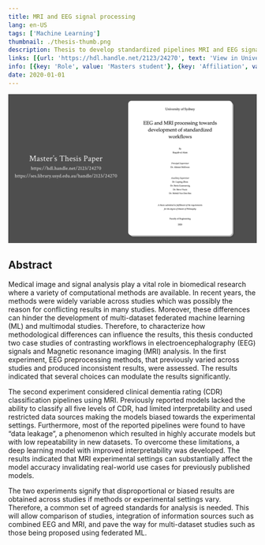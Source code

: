```yaml
---
title: MRI and EEG signal processing
lang: en-US
tags: ['Machine Learning']
thumbnail: ./thesis-thumb.png
description: Thesis to develop standardized pipelines MRI and EEG signals.
links: [{url: 'https://hdl.handle.net/2123/24270', text: 'View in University of Sydney Library', icon: 'carbon:book'}]
info: [{key: 'Role', value: 'Masters student'}, {key: 'Affiliation', value: 'University of Sydney'}, {key: 'Skills involved', value: ['Signal processing', 'Machine learning']}, {key: 'Tech used', value: ['Python', 'MATLAB', 'Tensorflow']}]
date: 2020-01-01
---
```

![An image](/thesis.png)

## Abstract
Medical image and signal analysis play a vital role in biomedical research where a variety of computational methods are available. In recent years, the methods were widely variable across studies which was possibly the reason for conflicting results in many studies. Moreover, these differences can hinder the development of multi-dataset federated machine learning (ML) and multimodal studies. Therefore, to characterize how methodological differences can influence the results, this thesis conducted two case studies of contrasting workflows in electroencephalography (EEG) signals and Magnetic resonance imaging (MRI) analysis. In the first experiment, EEG preprocessing methods, that previously varied across studies and produced inconsistent results, were assessed. The results indicated that several choices can modulate the results significantly.

The second experiment considered clinical dementia rating (CDR) classification pipelines using MRI. Previously reported models lacked the ability to classify all five levels of CDR, had limited interpretability and used restricted data sources making the models biased towards the experimental settings. Furthermore, most of the reported pipelines were found to have “data leakage”, a phenomenon which resulted in highly accurate models but with low repeatability in new datasets. To overcome these limitations, a deep learning model with improved interpretability was developed. The results indicated that MRI experimental settings can substantially affect the model accuracy invalidating real-world use cases for previously published models.

The two experiments signify that disproportional or biased results are obtained across studies if methods or experimental settings vary. Therefore, a common set of agreed standards for analysis is needed. This will allow comparison of studies, integration of information sources such as combined EEG and MRI, and pave the way for multi-dataset studies such as those being proposed using federated ML.